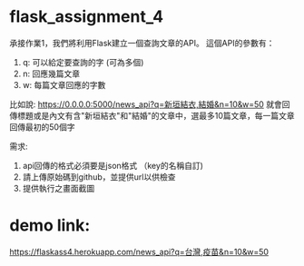 # flask_assignment_4

承接作業1，我們將利用Flask建立一個查詢文章的API。
這個API的參數有：
1. q: 可以給定要查詢的字 (可為多個)
2. n: 回應幾篇文章
3. w: 每篇文章回應的字數
 
比如說: https://0.0.0.0:5000/news_api?q=新垣結衣,結婚&n=10&w=50
就會回傳標題或是內文有含"新垣結衣"和"結婚"的文章中，選最多10篇文章，每一篇文章回傳最初的50個字
 
需求:
1. api回傳的格式必須要是json格式 （key的名稱自訂)
2. 請上傳原始碼到github，並提供url以供檢查
3. 提供執行之畫面截圖

# demo link:
https://flaskass4.herokuapp.com/news_api?q=台灣,疫苗&n=10&w=50
